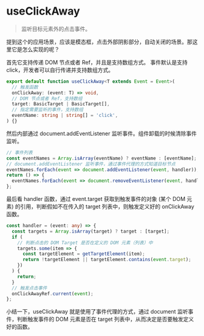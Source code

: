 # useClickAway

> 监听目标元素外的点击事件。

提到这个的应用场景，应该是模态框，点击外部阴影部分，自动关闭的场景。那这里它是怎么实现的呢？

首先它支持传递 DOM 节点或者 Ref，并且是支持数组方式。
事件默认是支持 click，开发者可以自行传递并支持数组方式。

```typescript
export default function useClickAway<T extends Event = Event>(
  // 触发函数
  onClickAway: (event: T) => void,
  // DOM 节点或者 Ref，支持数组
  target: BasicTarget | BasicTarget[],
  // 指定需要监听的事件，支持数组
  eventName: string | string[] = 'click',
) {}
```

然后内部通过 document.addEventListener 监听事件。组件卸载的时候清除事件监听。

```ts
// 事件列表
const eventNames = Array.isArray(eventName) ? eventName : [eventName];
// document.addEventListener 监听事件，通过事件代理的方式知道目标节点
eventNames.forEach(event => document.addEventListener(event, handler));
return () => {
  eventNames.forEach(event => document.removeEventListener(event, handler));
};
```

最后看 handler 函数，通过 event.target 获取到触发事件的对象 (某个 DOM 元素) 的引用，判断假如不在传入的 target 列表中，则触发定义好的 onClickAway 函数。

```ts
const handler = (event: any) => {
  const targets = Array.isArray(target) ? target : [target];
  if (
    // 判断点击的 DOM Target 是否在定义的 DOM 元素（列表）中
    targets.some(item => {
      const targetElement = getTargetElement(item);
      return !targetElement || targetElement.contains(event.target);
    })
  ) {
    return;
  }
  // 触发点击事件
  onClickAwayRef.current(event);
};
```

小结一下，useClickAway 就是使用了事件代理的方式，通过 document 监听事件，判断触发事件的 DOM 元素是否在 target 列表中，从而决定是否要触发定义好的函数。
